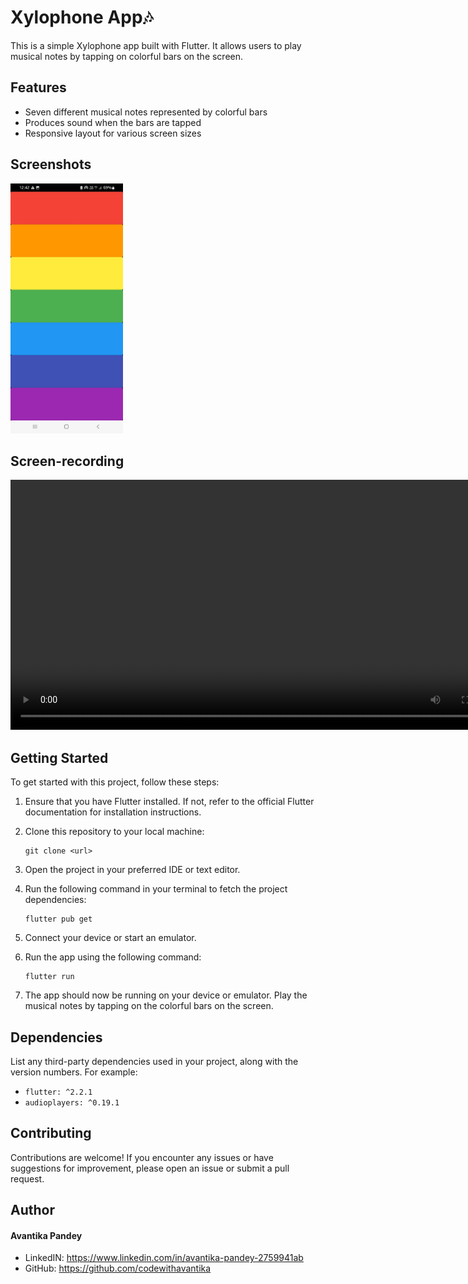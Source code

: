 # Xylophone App🎶

This is a simple Xylophone app built with Flutter. It allows users to play musical notes by tapping on colorful bars on the screen.

## Features

- Seven different musical notes represented by colorful bars
- Produces sound when the bars are tapped
- Responsive layout for various screen sizes

## Screenshots

<img src="xylophone-img.jpg" height="400px">

## Screen-recording

<video height="400px" controls>
  <source src="xylophone_vid.mp4" type="video/mp4">
</video>

## Getting Started

To get started with this project, follow these steps:

1. Ensure that you have Flutter installed. If not, refer to the official Flutter documentation for installation instructions.

2. Clone this repository to your local machine:

   ```
   git clone <url>
   ```

3. Open the project in your preferred IDE or text editor.

4. Run the following command in your terminal to fetch the project dependencies:

   ```
   flutter pub get
   ```

5. Connect your device or start an emulator.

6. Run the app using the following command:

   ```
   flutter run
   ```

7. The app should now be running on your device or emulator. Play the musical notes by tapping on the colorful bars on the screen.

## Dependencies

List any third-party dependencies used in your project, along with the version numbers. For example:

- `flutter: ^2.2.1`
- `audioplayers: ^0.19.1`

## Contributing

Contributions are welcome! If you encounter any issues or have suggestions for improvement, please open an issue or submit a pull request.

## Author

#### Avantika Pandey
- LinkedIN: https://www.linkedin.com/in/avantika-pandey-2759941ab
- GitHub: https://github.com/codewithavantika

